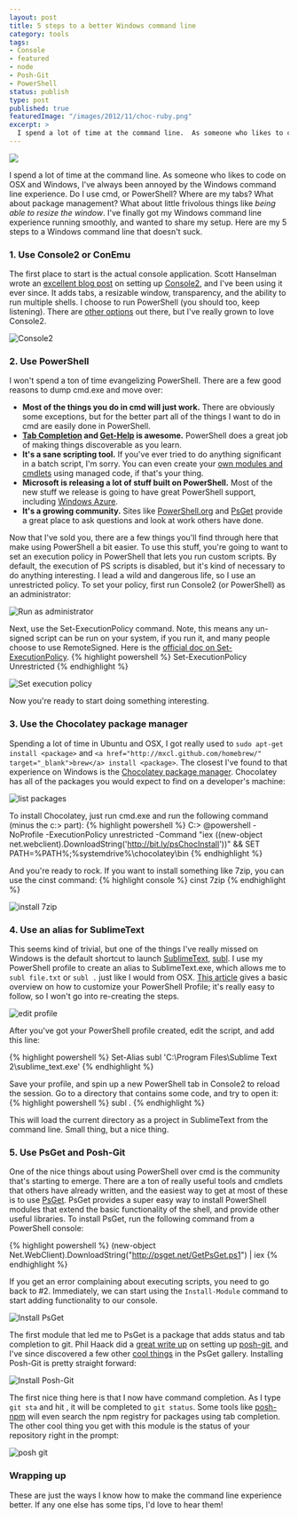 ```yaml
---
layout: post
title: 5 steps to a better Windows command line
category: tools
tags:
- Console
- featured
- node
- Posh-Git
- PowerShell
status: publish
type: post
published: true
featuredImage: "/images/2012/11/choc-ruby.png"
excerpt: >
  I spend a lot of time at the command line.  As someone who likes to code on OSX and Windows, I've always been annoyed by the Windows command line experience.  Do I use cmd, or PowerShell?  Where are my tabs?  What about package management?  What about little frivolous things like being able to resize the window.  I've finally got my Windows command line experience running smoothly, and wanted to share my setup.  Here are my 5 steps to a Windows command line that doesn't suck.
---
```


<a href="/images/2012/11/header.png">
<img src="/images/2012/11/header.png">
</a>

I spend a lot of time at the command line.  As someone who likes to code on OSX and Windows, I've always been annoyed by the Windows command line experience.  Do I use cmd, or PowerShell?  Where are my tabs?  What about package management?  What about little frivolous things like <em>being able to resize the window</em>.  I've finally got my Windows command line experience running smoothly, and wanted to share my setup.  Here are my 5 steps to a Windows command line that doesn't suck.

### 1. Use Console2 or ConEmu
The first place to start is the actual console application.  Scott Hanselman wrote an [excellent blog post](http://www.hanselman.com/blog/Console2ABetterWindowsCommandPrompt.aspx) on setting up <a href="http://sourceforge.net/projects/console/" target="_blank">Console2</a>, and I've been using it ever since.  It adds tabs, a resizable window, transparency, and the ability to run multiple shells.  I choose to run PowerShell (you should too, keep listening).  There are <a href="http://www.hanselman.com/blog/ConEmuTheWindowsTerminalConsolePromptWeveBeenWaitingFor.aspx" target="_blank">other options</a> out there, but I've really grown to love Console2.

![Console2](/images/2012/11/console2.png)

### 2. Use PowerShell
I won't spend a ton of time evangelizing PowerShell.  There are a few good reasons to dump cmd.exe and move over:
- **Most of the things you do in cmd will just work.** There are obviously some exceptions, but for the better part all of the things I want to do in cmd are easily done in PowerShell.
- **[Tab Completion](http://blogs.msdn.com/b/powershell/archive/2008/01/31/tab-completion.aspx) and [Get-Help](http://technet.microsoft.com/en-us/library/ee176848.aspx) is awesome.** PowerShell does a great job of making things discoverable as you learn.
- **It's a sane scripting tool.**  If you've ever tried to do anything significant in a batch script, I'm sorry.  You can even create your <a href="http://community.bartdesmet.net/blogs/bart/archive/2008/02/03/easy-windows-powershell-cmdlet-development-and-debugging.aspx" target="_blank">own modules and cmdlets</a> using managed code, if that's your thing.
- **Microsoft is releasing a lot of stuff built on PowerShell.**  Most of the new stuff we release is going to have great PowerShell support, including <a href="http://msdn.microsoft.com/en-us/library/windowsazure/jj156055.aspx" target="_blank">Windows Azure</a>.
- **It's a growing community.**  Sites like <a href="http://powershell.org/" target="_blank">PowerShell.org</a> and <a href="http://psget.net/" target="_blank">PsGet</a> provide a great place to ask questions and look at work others have done.

Now that I've sold you, there are a few things you'll find through here that make using PowerShell a bit easier.  To use this stuff, you're going to want to set an execution policy in PowerShell that lets you run custom scripts.  By default, the execution of PS scripts is disabled, but it's kind of necessary to do anything interesting.  I lead a wild and dangerous life, so I use an unrestricted policy.  To set your policy, first run Console2 (or PowerShell) as an administrator:

![Run as administrator](/images/2012/11/console2-as-administrator.png)

Next, use the Set-ExecutionPolicy command.  Note, this means any un-signed script can be run on your system, if you run it, and many people choose to use RemoteSigned.  Here is the <a href="" target="_blank">official doc on Set-ExecutionPolicy</a>.
{% highlight powershell %}
Set-ExecutionPolicy Unrestricted
{% endhighlight %}

![Set execution policy](/images/2012/11/set-executionpolicy.png)

Now you're ready to start doing something interesting.

### 3. Use the Chocolatey package manager
Spending a lot of time in Ubuntu and OSX, I got really used to `sudo apt-get install <package>` and `<a href="http://mxcl.github.com/homebrew/" target="_blank">brew</a> install <package>`.  The closest I've found to that experience on Windows is the <a href="http://chocolatey.org/" target="_blank">Chocolatey package manager</a>.  Chocolatey has all of the packages you would expect to find on a developer's machine:

![list packages](/images/2012/11/choc-list.png)

To install Chocolatey, just run cmd.exe and run the following command (minus the c:\> part):
{% highlight powershell %}
C:\> @powershell -NoProfile -ExecutionPolicy unrestricted -Command "iex ((new-object net.webclient).DownloadString('http://bit.ly/psChocInstall'))" && SET PATH=%PATH%;%systemdrive%\chocolatey\bin
{% endhighlight %}

And you're ready to rock.  If you want to install something like 7zip, you can use the cinst command:
{% highlight console %}
cinst 7zip
{% endhighlight %}

![install 7zip](/images/2012/11/7zip-install.png)

### 4. Use an alias for SublimeText
This seems kind of trivial, but one of the things I've really missed on Windows is the default shortcut to launch <a href="http://www.sublimetext.com/" target="_blank">SublimeText</a>, <a href="http://www.sublimetext.com/docs/2/osx_command_line.html" target="_blank">subl</a>.  I use my PowerShell profile to create an alias to SublimeText.exe, which allows me to `subl file.txt` or `subl .` just like I would from OSX.  <a href="http://www.howtogeek.com/50236/customizing-your-powershell-profile/" target="_blank">This article</a> gives a basic overview on how to customize your PowerShell Profile; it's really easy to follow, so I won't go into re-creating the steps.

![edit profile](/images/2012/11/create-profile.png)

After you've got your PowerShell profile created, edit the script, and add this line:

{% highlight powershell %}
Set-Alias subl 'C:\Program Files\Sublime Text 2\sublime_text.exe'
{% endhighlight %}

Save your profile, and spin up a new PowerShell tab in Console2 to reload the session.  Go to a directory that contains some code, and try to open it:
{% highlight powershell %}
subl .
{% endhighlight %}

This will load the current directory as a project in SublimeText from the command line.  Small thing, but a nice thing.

### 5. Use PsGet and Posh-Git
One of the nice things about using PowerShell over cmd is the community that's starting to emerge.  There are a ton of really useful tools and cmdlets that others have already written, and the easiest way to get at most of these is to use <a href="http://psget.net/" target="_blank">PsGet</a>.  PsGet provides a super easy way to install PowerShell modules that extend the basic functionality of the shell, and provide other useful libraries.  To install PsGet, run the following command from a PowerShell console:

{% highlight powershell %}
(new-object Net.WebClient).DownloadString(&quot;http://psget.net/GetPsGet.ps1&quot;) | iex
{% endhighlight %}

If you get an error complaining about executing scripts, you need to go back to #2. Immediately, we can start using the `Install-Module` command to start adding functionality to our console.

![Install PsGet](/images/2012/11/psget.png)

The first module that led me to PsGet is a package that adds status and tab completion to git.  Phil Haack did a <a href="http://haacked.com/archive/2011/12/13/better-git-with-powershell.aspx" target="_blank">great write up</a> on setting up <a href="https://github.com/dahlbyk/posh-git/" target="_blank">posh-git</a>, and I've since discovered a few other <a href="http://pscx.codeplex.com" target="_blank">cool things</a> in the PsGet gallery.  Installing Posh-Git is pretty straight forward:

![Install Posh-Git](/images/2012/11/install-posh-git.png)

The first nice thing here is that I now have command completion.  As I type `git sta` and hit <tab>, it will be completed to `git status`.  Some tools like <a href="https://github.com/MSOpenTech/posh-npm" target="_blank">posh-npm</a> will even search the npm registry for packages using tab completion.   The other cool thing you get with this module is the status of your repository right in the prompt:

![posh git](/images/2012/11/posh-git-status.png)

### Wrapping up
These are just the ways I know how to make the command line experience better.  If any one else has some tips, I'd love to hear them!
